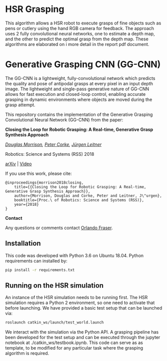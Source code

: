 # HSR Grasping
This algorithm allows a HSR robot to execute grasps of fine objects such as pens or cutlery using the hand RGB camera for feedback. The approach uses 2 fully convolutional neural networks, one to estimate a depth map, and the other to predict the optimal grasp from the depth map. These algorithms are elaborated on i more detail in the report pdf document.  

# Generative Grasping CNN (GG-CNN)

The GG-CNN is a lightweight, fully-convolutional network which predicts the quality and pose of antipodal grasps at every pixel in an input depth image.  The lightweight and single-pass generative nature of GG-CNN allows for fast execution and closed-loop control, enabling accurate grasping in dynamic environments where objects are moved during the grasp attempt.

This repository contains the implementation of the Generative Grasping Convolutional Neural Network (GG-CNN) from the paper:

**Closing the Loop for Robotic Grasping: A Real-time, Generative Grasp Synthesis Approach**

*[Douglas Morrison](http://dougsm.com), [Peter Corke](http://petercorke.com), [Jürgen Leitner](http://juxi.net)*

Robotics: Science and Systems (RSS) 2018

[arXiv](https://arxiv.org/abs/1804.05172) | [Video](https://www.youtube.com/watch?v=7nOoxuGEcxA)

If you use this work, please cite:

```text
@inproceedings{morrison2018closing,
	title={{Closing the Loop for Robotic Grasping: A Real-time, Generative Grasp Synthesis Approach}},
	author={Morrison, Douglas and Corke, Peter and Leitner, J\"urgen},
	booktitle={Proc.\ of Robotics: Science and Systems (RSS)},
	year={2018}
}
```

**Contact**

Any questions or comments contact [Orlando Fraser](mailto:orlando.fraser@oriel.ox.ac.uk).

## Installation

This code was developed with Python 3.6 on Ubuntu 18.04.  Python requirements can installed by:

```bash
pip install -r requirements.txt
```

## Running on the HSR simulation

An instance of the HSR simulation needs to be running first. The HSR simulation requires a Python 2 environment, so one need to activate that before launching.  We have provided a basic test setup that can be launched via:

```bash
roslaunch catkin_ws/launch/test_world.launch
```

We interact with the simulation via the Python API. A grasping pipeline has been developed for the test setup and can be executed through the jupyter notebook at ./catkin_ws/testbook.ipynb. This code can serve as as template, to be modified for any particular task where the grasping algorithm is required. 

